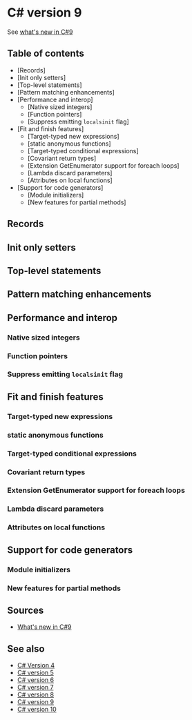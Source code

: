 ﻿# C# version 9

See [what's new in C#9](https://docs.microsoft.com/en-us/dotnet/csharp/whats-new/csharp-9)

## Table of contents

- [Records]
- [Init only setters]
- [Top-level statements]
- [Pattern matching enhancements]
- [Performance and interop]
  - [Native sized integers]
  - [Function pointers]
  - [Suppress emitting `localsinit` flag]
- [Fit and finish features]
  - [Target-typed new expressions]
  - [static anonymous functions]
  - [Target-typed conditional expressions]
  - [Covariant return types]
  - [Extension GetEnumerator support for foreach loops]
  - [Lambda discard parameters]
  - [Attributes on local functions]
- [Support for code generators]
  - [Module initializers]
  - [New features for partial methods]


## Records

## Init only setters

## Top-level statements

## Pattern matching enhancements

## Performance and interop

### Native sized integers

### Function pointers

### Suppress emitting `localsinit` flag

## Fit and finish features

### Target-typed new expressions

### static anonymous functions

### Target-typed conditional expressions

### Covariant return types

### Extension GetEnumerator support for foreach loops

### Lambda discard parameters

### Attributes on local functions

## Support for code generators

### Module initializers

### New features for partial methods

## Sources

- [What's new in C#9](https://docs.microsoft.com/en-us/dotnet/csharp/whats-new/csharp-9)

## See also

- [C# Version 4](version4.md)
- [C# version 5](version5.md)
- [C# version 6](version6.md)
- [C# version 7](version7.md)
- [C# version 8](version8.md)
- [C# version 9](version9.md)
- [C# version 10](version10.md)